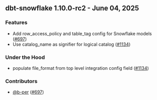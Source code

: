 ## dbt-snowflake 1.10.0-rc2 - June 04, 2025

### Features

- Add row_access_policy and table_tag config for Snowflake models ([#697](https://github.com/dbt-labs/dbt-adapters/issues/697))
- Use catalog_name as signifier for logical catalog ([#1134](https://github.com/dbt-labs/dbt-adapters/issues/1134))

### Under the Hood

- populate file_format from top level integration config field ([#1134](https://github.com/dbt-labs/dbt-adapters/issues/1134))

### Contributors
- [@b-per](https://github.com/b-per) ([#697](https://github.com/dbt-labs/dbt-adapters/issues/697))
